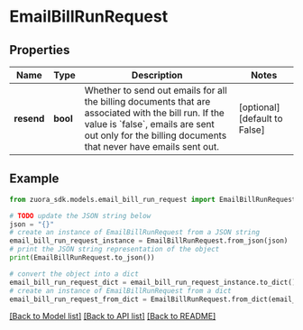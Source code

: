 # EmailBillRunRequest


## Properties

Name | Type | Description | Notes
------------ | ------------- | ------------- | -------------
**resend** | **bool** | Whether to send out emails for all the billing documents that are associated with the bill run. If the value is &#x60;false&#x60;, emails are sent out only for the billing documents that never have emails sent out.  | [optional] [default to False]

## Example

```python
from zuora_sdk.models.email_bill_run_request import EmailBillRunRequest

# TODO update the JSON string below
json = "{}"
# create an instance of EmailBillRunRequest from a JSON string
email_bill_run_request_instance = EmailBillRunRequest.from_json(json)
# print the JSON string representation of the object
print(EmailBillRunRequest.to_json())

# convert the object into a dict
email_bill_run_request_dict = email_bill_run_request_instance.to_dict()
# create an instance of EmailBillRunRequest from a dict
email_bill_run_request_from_dict = EmailBillRunRequest.from_dict(email_bill_run_request_dict)
```
[[Back to Model list]](../README.md#documentation-for-models) [[Back to API list]](../README.md#documentation-for-api-endpoints) [[Back to README]](../README.md)


